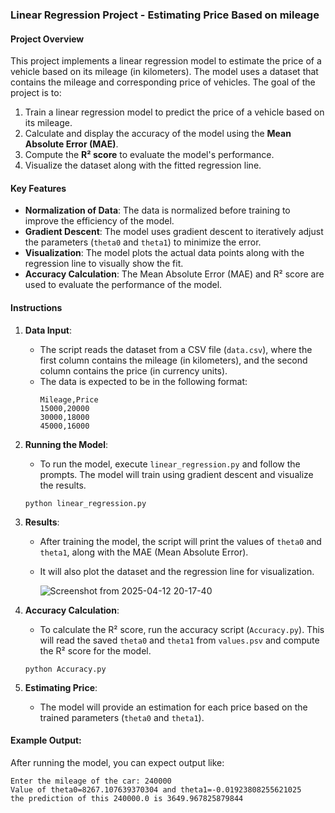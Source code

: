 ### Linear Regression Project - Estimating Price Based on mileage

#### Project Overview
This project implements a linear regression model to estimate the price of a vehicle based on its mileage (in kilometers). The model uses a dataset that contains the mileage and corresponding price of vehicles. The goal of the project is to:

1. Train a linear regression model to predict the price of a vehicle based on its mileage.
2. Calculate and display the accuracy of the model using the **Mean Absolute Error (MAE)**.
3. Compute the **R² score** to evaluate the model's performance.
4. Visualize the dataset along with the fitted regression line.

#### Key Features
- **Normalization of Data**: The data is normalized before training to improve the efficiency of the model.
- **Gradient Descent**: The model uses gradient descent to iteratively adjust the parameters (`theta0` and `theta1`) to minimize the error.
- **Visualization**: The model plots the actual data points along with the regression line to visually show the fit.
- **Accuracy Calculation**: The Mean Absolute Error (MAE) and R² score are used to evaluate the performance of the model.

#### Instructions

1. **Data Input**: 
   - The script reads the dataset from a CSV file (`data.csv`), where the first column contains the mileage (in kilometers), and the second column contains the price (in currency units).
   - The data is expected to be in the following format:
     ```
     Mileage,Price
     15000,20000
     30000,18000
     45000,16000
     ```
  
2. **Running the Model**:
   - To run the model, execute `linear_regression.py` and follow the prompts. The model will train using gradient descent and visualize the results.
   
   ```
   python linear_regression.py
   ```

3. **Results**:
   - After training the model, the script will print the values of `theta0` and `theta1`, along with the MAE (Mean Absolute Error).
   - It will also plot the dataset and the regression line for visualization.

     ![Screenshot from 2025-04-12 20-17-40](https://github.com/user-attachments/assets/642aa022-315d-44e1-bf2e-0b6ac3a0b2e2)


4. **Accuracy Calculation**:
   - To calculate the R² score, run the accuracy script (`Accuracy.py`). This will read the saved `theta0` and `theta1` from `values.psv` and compute the R² score for the model.
   
   ```
   python Accuracy.py
   ```

5. **Estimating Price**:
   - The model will provide an estimation for each price based on the trained parameters (`theta0` and `theta1`).

#### Example Output:
After running the model, you can expect output like:

```
Enter the mileage of the car: 240000
Value of theta0=8267.107639370304 and theta1=-0.01923808255621025
the prediction of this 240000.0 is 3649.967825879844

```
